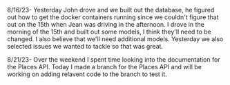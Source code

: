 8/16/23- Yesterday John drove and we built out the database, he figured out how to get the docker containers running since we couldn't figure that out on the 15th when Jean was driving in the afternoon. I drove in the morning of the 15th and built out some models, I think they'll need to be changed. I also believe that we'll need additional models. Yesterday we also selected issues we wanted to tackle so that was great.

8/21/23- Over the weekend I spent time looking into the documentation for the Places API. Today I made a branch for the Places API and will be working on adding relavent code to the branch to test it. 

